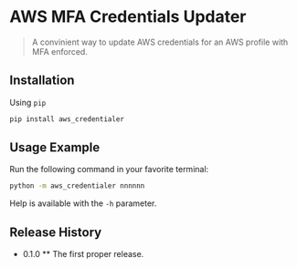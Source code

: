 # AWS MFA Credentials Updater

> A convinient way to update AWS credentials for an AWS profile with MFA enforced.

## Installation

Using `pip`

```sh
pip install aws_credentialer
```

## Usage Example

Run the following command in your favorite terminal:

```sh
python -m aws_credentialer nnnnnn
```

Help is available with the `-h` parameter.

## Release History

* 0.1.0
** The first proper release.
